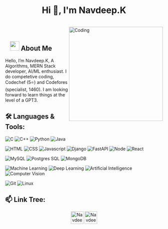 <h1 align="center">Hi 👋, I'm Navdeep.K</h1>

</br>
<img align="right" alt="Coding" width="300" src="https://media.giphy.com/media/RbDKaczqWovIugyJmW/giphy.gif">
</br>

## &nbsp; &nbsp;<img src="https://media.giphy.com/media/WUlplcMpOCEmTGBtBW/giphy.gif" width="30"> **About Me**

Hello, I’m Navdeep.K, A Algorithms, MERN Stack developer, AI/ML enthusiast. I do competetive coding, Codechef (5⭐) and Codefores (specialist, 1460). I am looking forward to learn things at the level of a GPT3.

## 🛠️ **Languages & Tools:**

![C](https://img.shields.io/badge/c%20-%2300599C.svg?&style=for-the-badge&logo=c%2B%2B&ogoColor=white)
![C++](https://img.shields.io/badge/c++%20-%2300599C.svg?&style=for-the-badge&logo=c%2B%2B&ogoColor=white)
![Python](https://img.shields.io/badge/-Python-red?style=for-the-badge&logo=python)
![Java](https://img.shields.io/badge/-Java-ffb400?style=for-the-badge&logo=java&logoColor=ffff3f)

![HTML](https://img.shields.io/badge/html%20-%23E34F26.svg?&style=for-the-badge&logo=html5&logoColor=white)
![CSS](https://img.shields.io/badge/css%20-%231572B6.svg?&style=for-the-badge&logo=css3&logoColor=white)
![Javascript](https://img.shields.io/badge/-Javascript-ffb400?style=for-the-badge&logo=javascript&logoColor=ffff3f)
![Django](https://img.shields.io/badge/-Django-blue?style=for-the-badge&logo=django)
![FastAPI](https://img.shields.io/badge/-FastAPI-blue?style=for-the-badge&logo=FastAPI)
![Node](https://img.shields.io/badge/-NodeJS-green?style=for-the-badge&logo=NodeJS)
![React](https://img.shields.io/badge/-ReactJS-red?style=for-the-badge&logo=ReactJS)

![MySQL](https://img.shields.io/badge/-MySQL-white?style=for-the-badge&logo=mysql)
![Postgres SQL](https://img.shields.io/badge/-Postgres-white?style=for-the-badge&logo=postgres-sql)
![MongoDB](https://img.shields.io/badge/-MongoDB-gray?style=for-the-badge&logo=MongoDB)

![Machine Learning](https://img.shields.io/badge/ML%20-%2360799C.svg?&style=for-the-badge&logo=Machine%20Learning&ogoColor=white)
![Deep Learning](https://img.shields.io/badge/DL%20-%23F0509C.svg?&style=for-the-badge&logo=DL)
![Artificial Intelligence](https://img.shields.io/badge/AI%20-%2FFF000C.svg?&style=for-the-badge&logo=AI)
![Computer Vision](https://img.shields.io/badge/OpenCV%20-%2FFF000C.svg?&style=for-the-badge&logo=OpenCV)

![Git](https://img.shields.io/badge/git%20-%23F05033.svg?&style=for-the-badge&logo=git&logoColor=white)
![Linux](https://img.shields.io/badge/-linux-772953?style=for-the-badge&logo=linux)


## 📫 **Link Tree:**
<p align="center">
<a href="https://www.linkedin.com/in/navdeep-konkipudi-471524194/" target="blank"><img align="center" src="https://cdn.jsdelivr.net/npm/simple-icons@3.0.1/icons/linkedin.svg" alt="Navdeep.K" height="40" width="40" /></a>
<a href="mailto:navdeep152002@gmail.com" target="blank"><img align="center" src="https://cdn.jsdelivr.net/npm/simple-icons@3.0.1/icons/gmail.svg" alt="Navdeep.K" height="40" width="40" /></a>
